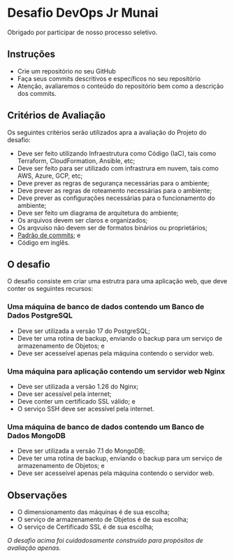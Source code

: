 # Desafio DevOps Jr Munai

Obrigado por participar de nosso processo seletivo.

## Instruções

- Crie um repositório no seu GitHub
- Faça seus commits descritivos e específicos no seu repositório
- Atenção, avaliaremos o conteúdo do repositório bem como a descrição dos commits.

## Critérios de Avaliação

Os seguintes critérios serão utilizados apra a avaliação do Projeto do desafio:  

- Deve ser feito utilizando Infraestrutura como Código (IaC), tais como Terraform, CloudFormation, Ansible, etc;
- Deve ser feito para ser utilizado com infrastrura em nuvem, tais como AWS, Azure, GCP, etc;
- Deve prever as regras de segurança necessárias para o ambiente;
- Deve prever as regras de roteamento necessárias para o ambiente;
- Deve prever as configurações necessárias para o funcionamento do ambiente;
- Deve ser feito um diagrama de arquitetura do ambiente;
- Os arquivos devem ser claros e organizados;
- Os arqvuiso não devem ser de formatos binários ou proprietários;
- [Padrão de commits](https://www.conventionalcommits.org/pt-br/v1.0.0/); e
- Código em inglês.

## O desafio

O desafio consiste em criar uma estrutra para uma aplicação web, que deve conter os seguintes recursos:

### Uma máquina de banco de dados contendo um Banco de Dados PostgreSQL
- Deve ser utilizada a versão 17 do PostgreSQL;
- Deve ter uma rotina de backup, enviando o backup para um serviço de armazenamento de Objetos; e
- Deve ser acesseível apenas pela máquina contendo o servidor web.

### Uma máquina para aplicação contendo um servidor web Nginx
- Deve ser utilizada a versão 1.26 do Nginx;
- Deve ser acessível pela internet;
- Deve conter um certificado SSL válido; e
- O serviço SSH deve ser acessível pela internet.

### Uma máquina de banco de dados contendo um Banco de Dados MongoDB
- Deve ser utilizada a versão 7.1 do MongoDB;
- Deve ter uma rotina de backup, enviando o backup para um serviço de armazenamento de Objetos; e
- Deve ser acesseível apenas pela máquina contendo o servidor web.

## Observações

- O dimensionamento das máquinas é de sua escolha;
- O serviço de armazenamento de Objetos é de sua escolha;
- O serviço de Certificado SSL é de sua escolha;



_O desafio acima foi cuidadosamente construído para propósitos de avaliação apenas._
